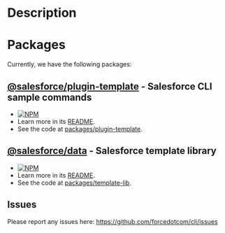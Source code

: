 # Description

# Packages

Currently, we have the following packages:

## [@salesforce/plugin-template](https://www.npmjs.com/package/@salesforce/plugin-template) - Salesforce CLI sample commands

- [![NPM](https://img.shields.io/npm/v/@salesforce/plugin-template.svg)](https://www.npmjs.com/package/@salesforce/plugin-template)
- Learn more in its [README](https://github.com/salesforcecli/data/blob/master/packages/plugin-template/README.md).
- See the code at [packages/plugin-template](https://github.com/salesforcecli/data/blob/master/packages/plugin-template).

## [@salesforce/data](https://www.npmjs.com/package/@salesforce/template-lib) - Salesforce template library

- [![NPM](https://img.shields.io/npm/v/@salesforce/template-lib.svg)](https://www.npmjs.com/package/@salesforce/template-lib)
- Learn more in its [README](https://github.com/salesforcecli/data/blob/master/packages/template-lib/README.md).
- See the code at [packages/template-lib](https://github.com/salesforcecli/data/blob/master/packages/template-lib).

## Issues

Please report any issues here: https://github.com/forcedotcom/cli/issues

